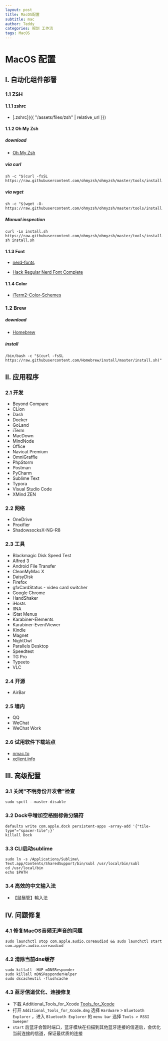 ```yaml
---
layout: post
title: MacOS配置
subtitle: mac
author: Teddy
categories: 规划 工作流
tags: MacOS
---
```


# MacOS 配置

## I. 自动化组件部署

### 1.1 ZSH

#### 1.1.1 zshrc

* [.zshrc]({{ "/assets/files/zsh" | relative_url }})

#### 1.1.2 Oh My Zsh

##### download

* [Oh My Zsh](https://github.com/ohmyzsh/ohmyzsh)

##### via curl

```shell
sh -c "$(curl -fsSL https://raw.githubusercontent.com/ohmyzsh/ohmyzsh/master/tools/install.sh)"
```

##### via wget

```shell
sh -c "$(wget -O- https://raw.githubusercontent.com/ohmyzsh/ohmyzsh/master/tools/install.sh)"
```

##### Manual inspection

```shell
curl -Lo install.sh https://raw.githubusercontent.com/ohmyzsh/ohmyzsh/master/tools/install.sh
sh install.sh
```

#### 1.1.3 Font

* [nerd-fonts](https://github.com/ryanoasis/nerd-fonts)

* [Hack Regular Nerd Font Complete](https://github.com/ryanoasis/nerd-fonts/blob/master/patched-fonts/Hack/Regular/complete/Hack%20Regular%20Nerd%20Font%20Complete.ttf)

#### 1.1.4 Color

* [iTerm2-Color-Schemes](https://github.com/mbadolato/iTerm2-Color-Schemes)

### 1.2 Brew

##### download

* [Homebrew](https://brew.sh/)

##### install

```shell
/bin/bash -c "$(curl -fsSL https://raw.githubusercontent.com/Homebrew/install/master/install.sh)"
```



## II. 应用程序

### 2.1 开发

* Beyond Compare
* CLion
* Dash
* Docker
* GoLand
* iTerm
* MacDown
* MindNode
* Office
* Navicat Premium
* OmniGraffle
* PhpStorm
* Postman
* PyCharm
* Sublime Text
* Typora
* Visual Studio Code
* XMind ZEN

### 2.2 网络

* OneDrive
* Proxifier
* ShadowsocksX-NG-R8

### 2.3 工具

* Blackmagic Disk Speed Test
* Alfred 3
* Android File Transfer
* CleanMyMac X
* DaisyDisk
* Firefox
* gfxCardStatus - video card switcher
* Google Chrome
* HandShaker
* iHosts
* IINA
* iStat Menus
* Karabiner-Elements
* Karabiner-EventViewer
* Kindle
* Magnet
* NightOwl
* Parallels Desktop
* Speedtest
* TG Pro
* Typeeto
* VLC

### 2.4 开源

* AirBar

### 2.5 墙内

* QQ
* WeChat
* WeChat Work

### 2.6 试用软件下载站点

* [nmac.to](nmac.to)
* [xclient.info](xclient.info)



## III. 高级配置

### 3.1 关闭"不明身份开发者"检查

```shell
sudo spctl --master-disable
```

### 3.2 Dock中增加空格图标做分隔符

```shell
defaults write com.apple.dock persistent-apps -array-add '{"tile-type"="spacer-tile";}'
killall Dock
```

### 3.3 CLI启动sublime
```shell
sudo ln -s /Applications/Sublime\ Text.app/Contents/SharedSupport/bin/subl /usr/local/bin/subl
cd /usr/local/bin
echo $PATH
```

### 3.4 高效的中文输入法

* 【鼠鬚管】輸入法

## IV. 问题修复

### 4.1 修复MacOS音频无声音的问题

```shell
sudo launchctl stop com.apple.audio.coreaudiod && sudo launchctl start com.apple.audio.coreaudiod
```

### 4.2 清除当前dns缓存

```shell
sudo killall -HUP mDNSResponder
sudo killall mDNSResponderHelper
sudo dscacheutil -flushcache
```

### 4.3 蓝牙信道优化、连接修复
* 下载 Additional_Tools_for_Xcode [Tools_for_Xcode](https://developer.apple.com/download/more/?=for%20Xcode)
* 打开 `Additional_Tools_for_Xcode.dmg` 选择 `Hardware` > `Bluetooth Explorer` ，进入 `Bluetooth Explorer` 的 `menu bar` 选择 `Tools > RSSI Sweeper`
* `start` 后蓝牙会暂时端口，蓝牙模块在扫描到其他蓝牙连接的信道后，会优化当前连接的信道，保证最优质的连接


